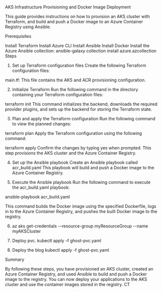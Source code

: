 AKS Infrastructure Provisioning and Docker Image Deployment

This guide provides instructions on how to provision an AKS cluster with Terraform, and build and push a Docker image to an Azure Container Registry using Ansible.

Prerequisites

Install Terraform
Install Azure CLI
Install Ansible
Install Docker
Install the Azure Ansible collection: ansible-galaxy collection install azure.azcollection
Steps

1. Set up Terraform configuration files
Create the following Terraform configuration files:

main.tf: This file contains the AKS and ACR provisioning configuration.


2. Initialize Terraform
Run the following command in the directory containing your Terraform configuration files:


terraform init
This command initializes the backend, downloads the required provider plugins, and sets up the backend for storing the Terraform state.

3. Plan and apply the Terraform configuration
Run the following command to view the planned changes:


terraform plan
Apply the Terraform configuration using the following command:


terraform apply
Confirm the changes by typing yes when prompted. This step provisions the AKS cluster and the Azure Container Registry.

4. Set up the Ansible playbook
Create an Ansible playbook called acr_build.yaml  This playbook will build and push a Docker image to the Azure Container Registry.

5. Execute the Ansible playbook
Run the following command to execute the acr_build.yaml playbook:


ansible-playbook acr_build.yaml

This command builds the Docker image using the specified Dockerfile, logs in to the Azure Container Registry, and pushes the built Docker image to the registry.

6.  az aks get-credentials --resource-group myResourceGroup --name myAKSCluster
  
7.  Deploy pvc. kubectl apply -f ghost-pvc.yaml
 
8.  Deploy the blog   kubectl apply -f ghost-pvc.yaml

Summary

By following these steps, you have provisioned an AKS cluster, created an Azure Container Registry, and used Ansible to build and push a Docker image to the registry. You can now deploy your applications to the AKS cluster and use the container images stored in the registry.
CT
